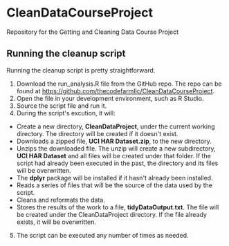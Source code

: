 # CleanDataCourseProject
Repository for the Getting and Cleaning Data Course Project

## Running the cleanup script
Running the cleanup script is pretty straightforward. 

1. Download the run_analysis.R file from the GitHub repo. The repo can be found at https://github.com/thecodefarmllc/CleanDataCourseProject.
2. Open the file in your development environment, such as R Studio.
3. Source the script file and run it.
4. During the script's excution, it will:
  * Create a new directory, __CleanDataProject__, under the current working directory. The directory will be created if it doesn't exist.
  * Downloads a zipped file, __UCI HAR Dataset.zip__, to the new directory.
  * Unzips the downloaded file. The unzip will create a new subdirectory, __UCI HAR Dataset__ and all files will be created under that folder. If the script had already been executed in the past, the directory and its files will be overwritten.
  * The __dplyr__ package will be installed if it hasn't already been installed.
  * Reads a series of files that will be the source of the data used by the script.
  * Cleans and reformats the data.
  * Stores the results of the work to a file, __tidyDataOutput.txt__. The file will be created under the CleanDataProject directory. If the file already exists, it will be overwritten.
5. The script can be executed any number of times as needed.
